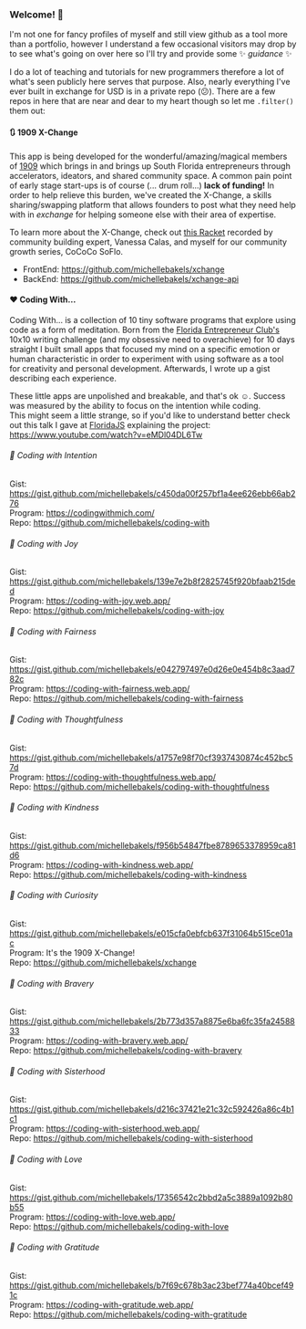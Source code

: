 ### Welcome! 👋

I'm not one for fancy profiles of myself and still view github as a tool more than a portfolio, however I understand a few occasional visitors may drop by to see what's going on over here so I'll try and provide some :sparkles: _guidance_ :sparkles: <br>

I do a lot of teaching and tutorials for new programmers therefore a lot of what's seen publicly here serves that purpose. Also, nearly everything I've ever built in exchange for USD is in a private repo (:confused:). There are a few repos in here that are near and dear to my heart though so let me `.filter()` them out:

#### :arrows_clockwise: 1909 X-Change
This app is being developed for the wonderful/amazing/magical members of [1909](https://weare1909.org/) which brings in and brings up South Florida entrepreneurs through accelerators, ideators, and shared community space. A common pain point of early stage start-ups is of course (... drum roll...) **lack of funding!** In order to help relieve this burden, we've created the X-Change, a skills sharing/swapping platform that allows founders to post what they need help with in _exchange_ for helping someone else with their area of expertise.<br>

To learn more about the X-Change, check out [this Racket](https://racket.com/cococo_soflo/rnae8) recorded by community building expert, Vanessa Calas, and myself for our community growth series, CoCoCo SoFlo.

- FrontEnd: https://github.com/michellebakels/xchange
- BackEnd: https://github.com/michellebakels/xchange-api

#### :heart: Coding With...
Coding With... is a collection of 10 tiny software programs that explore using code as a form of meditation. Born from the [Florida Entrepreneur Club's](https://www.flent.club/) 10x10 writing challenge (and my obsessive need to overachieve) for 10 days straight I built small apps that focused my mind on a specific emotion or human characteristic in order to experiment with using software as a tool for creativity and personal development. Afterwards, I wrote up a gist describing each experience.<br>

These little apps are unpolished and breakable, and that's ok :relaxed:. Success was measured by the ability to focus on the intention while coding.<br>
This might seem a little strange, so if you'd like to understand better check out this talk I gave at [FloridaJS](https://floridajs.com/) explaining the project: https://www.youtube.com/watch?v=eMDl04DL6Tw

###### :snail: Coding with Intention
Gist: https://gist.github.com/michellebakels/c450da00f257bf1a4ee626ebb66ab276<br>
Program: https://codingwithmich.com/<br>
Repo: https://github.com/michellebakels/coding-with<br>

###### :sunflower: Coding with Joy
Gist: https://gist.github.com/michellebakels/139e7e2b8f2825745f920bfaab215ded<br>
Program: https://coding-with-joy.web.app/<br>
Repo: https://github.com/michellebakels/coding-with-joy<br>

###### :key: Coding with Fairness
Gist: https://gist.github.com/michellebakels/e042797497e0d26e0e454b8c3aad782c<br>
Program: https://coding-with-fairness.web.app/<br>
Repo: https://github.com/michellebakels/coding-with-fairness<br>

###### :cookie: Coding with Thoughtfulness
Gist: https://gist.github.com/michellebakels/a1757e98f70cf3937430874c452bc57d<br>
Program: https://coding-with-thoughtfulness.web.app/<br>
Repo: https://github.com/michellebakels/coding-with-thoughtfulness<br>

###### :sparkling_heart: Coding with Kindness
Gist: https://gist.github.com/michellebakels/f956b54847fbe8789653378959ca81d6<br>
Program: https://coding-with-kindness.web.app/<br>
Repo: https://github.com/michellebakels/coding-with-kindness<br>

###### :dizzy: Coding with Curiosity
Gist: https://gist.github.com/michellebakels/e015cfa0ebfcb637f31064b515ce01ac<br>
Program: It's the 1909 X-Change!<br>
Repo: https://github.com/michellebakels/xchange<br>

###### :crown: Coding with Bravery
Gist: https://gist.github.com/michellebakels/2b773d357a8875e6ba6fc35fa2458833<br>
Program: https://coding-with-bravery.web.app/<br>
Repo: https://github.com/michellebakels/coding-with-bravery<br>

###### :dancers: Coding with Sisterhood
Gist: https://gist.github.com/michellebakels/d216c37421e21c32c592426a86c4b1c1<br>
Program: https://coding-with-sisterhood.web.app/<br>
Repo: https://github.com/michellebakels/coding-with-sisterhood<br>

###### :love_letter: Coding with Love
Gist: https://gist.github.com/michellebakels/17356542c2bbd2a5c3889a1092b80b55<br>
Program: https://coding-with-love.web.app/<br>
Repo: https://github.com/michellebakels/coding-with-love<br>

###### :pray: Coding with Gratitude
Gist: https://gist.github.com/michellebakels/b7f69c678b3ac23bef774a40bcef491c<br>
Program: https://coding-with-gratitude.web.app/<br>
Repo: https://github.com/michellebakels/coding-with-gratitude<br>

